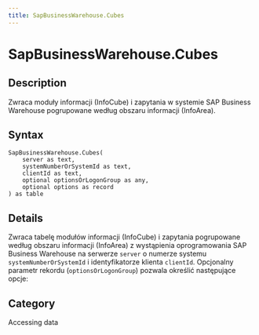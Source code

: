 ```yaml
---
title: SapBusinessWarehouse.Cubes
---
```


# SapBusinessWarehouse.Cubes


## Description

Zwraca moduły informacji (InfoCube) i zapytania w systemie SAP Business Warehouse pogrupowane według obszaru informacji (InfoArea).


## Syntax

```powerquery
SapBusinessWarehouse.Cubes(
    server as text,
    systemNumberOrSystemId as text,
    clientId as text,
    optional optionsOrLogonGroup as any,
    optional options as record
) as table
```


## Details

Zwraca tabelę modułów informacji (InfoCube) i zapytania pogrupowane według obszaru informacji (InfoArea) z wystąpienia oprogramowania SAP Business Warehouse na serwerze <code>server</code> o numerze systemu <code>systemNumberOrSystemId</code> i identyfikatorze klienta <code>clientId</code>. Opcjonalny parametr rekordu (<code>optionsOrLogonGroup</code>) pozwala określić następujące opcje:        



## Category
Accessing data
